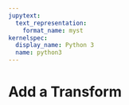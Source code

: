 ```yaml
---
jupytext:
  text_representation:
    format_name: myst
kernelspec:
  display_name: Python 3
  name: python3
---
```


# Add a Transform
